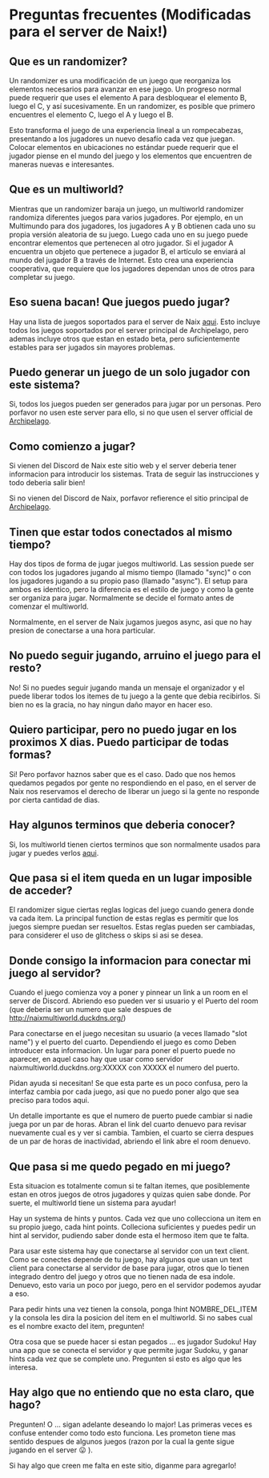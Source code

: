 # Preguntas frecuentes (Modificadas para el server de Naix!)

## Que es un randomizer?

Un randomizer es una modificación de un juego que reorganiza los elementos necesarios para avanzar en ese juego. Un
progreso normal puede requerir que uses el elemento A para desbloquear el elemento B, luego el C, y así sucesivamente. En un randomizer, 
es posible que primero encuentres el elemento C, luego el A y luego el B.

Esto transforma el juego de una experiencia lineal a un rompecabezas, presentando a los jugadores un nuevo desafío cada vez que juegan.
Colocar elementos en ubicaciones no estándar puede requerir que el jugador piense en el mundo del juego y los elementos que encuentren de maneras nuevas e interesantes.

## Que es un multiworld?

Mientras que un randomizer baraja un juego, un multiworld randomizer randomiza diferentes juegos para varios jugadores. Por ejemplo, en un
Multimundo para dos jugadores, los jugadores A y B obtienen cada uno su propia versión aleatoria de su juego. Luego cada uno en su juego puede 
encontrar elementos que pertenecen al otro jugador. Si el jugador A encuentra un objeto que pertenece a
jugador B, el artículo se enviará al mundo del jugador B a través de Internet. Esto crea una experiencia cooperativa, que requiere
que los jugadores dependan unos de otros para completar su juego.

## Eso suena bacan! Que juegos puedo jugar?

Hay una lista de juegos soportados para el server de Naix [aqui](/games). Esto incluye todos los juegos soportados
por el server principal de Archipelago, pero ademas incluye otros que estan en estado beta, pero suficientemente
estables para ser jugados sin mayores problemas.

## Puedo generar un juego de un solo jugador con este sistema?

Si, todos los juegos pueden ser generados para jugar por un personas. Pero porfavor no usen este server para ello,
si no que usen el server official de [Archipelago](https://archipelago.gg).

## Como comienzo a jugar?

Si vienen del Discord de Naix este sitio web y el server deberia tener informacion para introducir los sistemas. Trata
de seguir las instrucciones y todo deberia salir bien!

Si no vienen del Discord de Naix, porfavor refierence el sitio principal de [Archipelago](https://archipelago.gg).

## Tinen que estar todos conectados al mismo tiempo?

Hay dos tipos de forma de jugar juegos multiworld. Las session puede ser con todos los jugadores jugando al mismo
tiempo (llamado "sync)" o con los jugadores jugando a su propio paso (llamado "async"). El setup para ambos es identico,
pero la diferencia es el estilo de juego y como la gente ser organiza para jugar. Normalmente se decide el formato antes
de comenzar el multiworld.

Normalmente, en el server de Naix jugamos juegos async, asi que no hay presion de conectarse a una hora particular.

## No puedo seguir jugando, arruino el juego para el resto?

No! Si no puedes seguir jugando manda un mensaje el organizador y el puede liberar todos los itemes de tu juego
a la gente que debia recibirlos. Si bien no es la gracia, no hay ningun daño mayor en hacer eso.


## Quiero participar, pero no puedo jugar en los proximos X dias. Puedo participar de todas formas?

Si! Pero porfavor haznos saber que es el caso. Dado que nos hemos quedamos pegados por gente no respondiendo 
en el paso, en el server de Naix nos reservamos el derecho de liberar un juego si la gente no responde por cierta cantidad de dias.

## Hay algunos terminos que deberia conocer?

Si, los multiworld tienen ciertos terminos que son normalmente usados para jugar y puedes verlos [aqui](/glossary/es).

## Que pasa si el item queda en un lugar imposible de acceder?

El randomizer sigue ciertas reglas logicas del juego cuando genera donde va cada item. La principal function de estas
reglas es permitir que los juegos siempre puedan ser resueltos. Estas reglas pueden ser cambiadas, para considerer
el uso de glitchess o skips si asi se desea.

## Donde consigo la informacion para conectar mi juego al servidor?

Cuando el juego comienza voy a poner y pinnear un link a un room en el server de Discord.
Abriendo eso pueden ver si usuario y el Puerto del room (que deberia ser un numero que sale despues de http://naixmultiworld.duckdns.org/)

Para conectarse en el juego necesitan su usuario (a veces llamado "slot name") y el puerto del cuarto. Dependiendo el juego es como Deben
introducer esta informacion. Un lugar para poner el puerto puede no aparecer, en aquel caso hay que usar como servidor
naixmultiworld.duckdns.org:XXXXX con XXXXX el numero del puerto. 

Pidan ayuda si necesitan! Se que esta parte es un poco confusa, pero la interfaz cambia por cada juego, asi que no puedo poner algo que sea 
preciso para todos aqui.

Un detalle importante es que el numero de puerto puede cambiar si nadie juega por un par de horas. Abran el link del cuarto denuevo para revisar
nuevamente cual es y ver si cambia. Tambien, el cuarto se cierra despues de un par de horas de inactividad, abriendo el link abre el room denuevo.

## Que pasa si me quedo pegado en mi juego? 

Esta situacion es totalmente comun si te faltan itemes, que posiblemente estan en otros juegos de otros jugadores y quizas quien sabe donde.
Por suerte, el multiworld tiene un sistema para ayudar!

Hay un systema de hints y puntos. Cada vez que uno collecciona un item en su propio juego, cada hint points. Colleciona suficientes y 
puedes pedir un hint al servidor, pudiendo saber donde esta el hermoso item que te falta.

Para usar este sistema hay que conectarse al servidor con un text client. Como se conectes depende de tu juego, hay algunos que usan un text client
para conectarse al servidor de base para jugar, otros que lo tienen integrado dentro del juego y otros que no tienen nada de esa indole. Denuevo, esto
varia un poco por juego, pero en el servidor podemos ayudar a eso.

Para pedir hints una vez tienen la consola, ponga !hint NOMBRE_DEL_ITEM y la consola les dira la posicion del item en el multiworld. Si no sabes
cual es el nombre exacto del item, pregunten! 

Otra cosa que se puede hacer si estan pegados … es jugador Sudoku! Hay una app que se conecta el servidor y que permite jugar Sudoku, y ganar hints
cada vez que se complete uno. Pregunten si esto es algo que les interesa.

## Hay algo que no entiendo que no esta claro, que hago?

Pregunten! O … sigan adelante deseando lo major! Las primeras veces es confuse entender como todo esto funciona. Les prometon tiene
mas sentido despues de algunos juegos (razon por la cual la gente sigue jugando en el server 😛 ).

Si hay algo que creen me falta en este sitio, diganme para agregarlo!